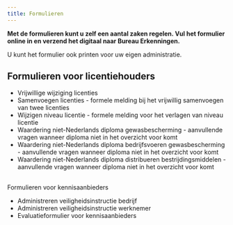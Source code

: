 ```yaml
---
title: Formulieren
---
```

**Met de formulieren kunt u zelf een aantal zaken regelen. Vul het formulier online in en verzend het digitaal naar Bureau Erkenningen.**

U kunt het formulier ook printen voor uw eigen administratie.

## Formulieren voor licentiehouders

* Vrijwillige wijziging licenties
* Samenvoegen licenties - formele melding bij het vrijwillig samenvoegen van twee licenties
* Wijzigen niveau licentie - formele melding voor het verlagen van niveau licentie
* Waardering niet-Nederlands diploma gewasbescherming - aanvullende vragen wanneer diploma niet in het overzicht voor komt
* Waardering niet-Nederlands diploma bedrijfsvoeren gewasbescherming - aanvullende vragen wanneer diploma niet in het overzicht voor komt
* Waardering niet-Nederlands diploma distribueren bestrijdingsmiddelen - aanvullende vragen wanneer diploma niet in het overzicht voor komt

## Formulieren voor kennisaanbieders

* Administreren veiligheidsinstructie bedrijf
* Administreren veiligheidsinstructie werknemer
* Evaluatieformulier voor kennisaanbieders
